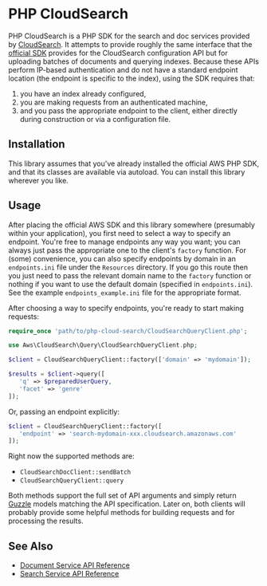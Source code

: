 PHP CloudSearch
===============

PHP CloudSearch is a PHP SDK for the search and doc services provided by [CloudSearch](http://aws.amazon.com/cloudsearch/). It attempts to provide roughly the same interface that the [official SDK](http://aws.amazon.com/sdkforphp/) provides for the CloudSearch configuration API but for uploading batches of documents and querying indexes. Because these APIs perform IP-based authentication and do not have a standard endpoint location (the endpoint is specific to the index), using the SDK requires that:

   1. you have an index already configured,
   2. you are making requests from an authenticated machine,
   3. and you pass the appropriate endpoint to the client, either directly
      during construction or via a configuration file.


Installation
------------

This library assumes that you've already installed the official AWS PHP SDK, and that its classes are available via autoload. You can install this library wherever you like.


Usage
-----

After placing the official AWS SDK and this library somewhere (presumably within your application), you first need to select a way to specify an endpoint. You're free to manage endpoints any way you want; you can always just pass the appropriate one to the client's `factory` function. For (some) convenience, you can also specify endpoints by domain in an `endpoints.ini` file under the `Resources` directory. If you go this route then you just need to pass the relevant domain name to the `factory` function or nothing if you want to use the default domain (specified in `endpoints.ini`). See the example `endpoints_example.ini` file for the appropriate format.

After choosing a way to specify endpoints, you're ready to start making requests:

```php
require_once 'path/to/php-cloud-search/CloudSearchQueryClient.php';

use Aws\CloudSearch\Query\CloudSearchQueryClient.php;

$client = CloudSearchQueryClient::factory(['domain' => 'mydomain']);

$results = $client->query([
   'q' => $preparedUserQuery,
   'facet' => 'genre'
]);
```

Or, passing an endpoint explicitly:

```php
$client = CloudSearchQueryClient::factory([
   'endpoint' => 'search-mydomain-xxx.cloudsearch.amazonaws.com'
]);
```

Right now the supported methods are:

   * `CloudSearchDocClient::sendBatch`
   * `CloudSearchQueryClient::query`

Both methods support the full set of API arguments and simply return [Guzzle](http://guzzlephp.org/docs.html) models matching the API specification. Later on, both clients will probably provide some helpful methods for building requests and for processing the results.


See Also
--------

   * [Document Service API Reference](http://docs.aws.amazon.com/cloudsearch/latest/developerguide/DocumentsBatch.JSON.html)
   * [Search Service API Reference](http://docs.aws.amazon.com/cloudsearch/latest/developerguide/Search.Requests.html)
